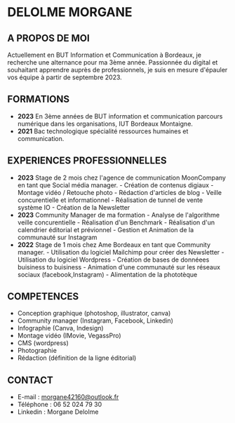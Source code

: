 # DELOLME MORGANE

## A PROPOS DE MOI
Actuellement en BUT Information et Communication à Bordeaux, je recherche une alternance pour ma 3ème année. Passionnée du digital et souhaitant apprendre auprès de professionnels,
je suis en mesure d'épauler vos équipe à partir de septembre 2023.

## FORMATIONS 
- **2023** En 3ème années de BUT information et communication parcours numérique dans les organisations, IUT Bordeaux Montaigne.
- **2021** Bac technologique spécialité ressources humaines et communication.

## EXPERIENCES PROFESSIONNELLES
- **2023** Stage de 2 mois chez l'agence de communication MoonCompany en tant que Social média manager.
         - Création de contenus digiaux
         - Montage vidéo / Retouche photo
         - Rédaction d'articles de blog
         - Veille concurentielle et informationnel
         - Réalisation de tunnel de vente système IO
         - Création de la Newsletter
- **2023** Community Manager de ma formation
         - Analyse de l'algorithme veille concurentielle
         - Réalisation d'un Benchmark
         - Réalisation d'un calendrier éditorial et prévionnel
         - Gestion et Animation de la communauté sur Instagram
- **2022** Stage de 1 mois chez Ame Bordeaux en tant que Community manager.
         - Utilisation du logiciel Mailchimp pour créer des Newsletter
         - Utilisation du logiciel Wordpress
         - Création de bases de donnéees buisiness to buisiness
         - Animation d'une communauté sur les réseaux sociaux (facebook,Instagram)
         - Alimentation de la phototèque

## COMPETENCES 
- Conception graphique (photoshop, illustrator, canva)
- Community manager (Instagram, Facebook, Linkedin)
- Infographie (Canva, Indesign)
- Montage vidéo (IMovie, VegassPro)
- CMS (wordpress)
- Photographie
- Rédaction (définition de la ligne éditorial)

## CONTACT
- E-mail : morgane42160@outlook.fr
- Téléphone : 06 52 024 79 30
- Linkedin : Morgane Delolme
